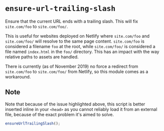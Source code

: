 # `ensure-url-trailing-slash`

Ensure that the current URL ends with a trailing slash. This will fix
`site.com/foo` to `site.com/foo/`.

This is useful for websites deployed on Netlify where `site.com/foo` and
`site.com/foo/` will resolve to the same page content. `site.com/foo` is
considered a filename `foo` at the root, while `site.com/foo/` is considered
a file named `index.html` in the `foo/` directory. This has an impact with the
way relative paths to assets are handled.

There is currently (as of November 2019) no force a redirect from `site.com/foo`
to `site.com/foo/` from Netlify, so this module comes as a workaround.

## Note

Note that because of the issue highlighted above, this script is better inserted
inline in your `<head>` as you cannot reliably load it from an external file,
because of the exact problem it's aimed to solve.

```javascript
ensureUrlTrailingSlash();
```
